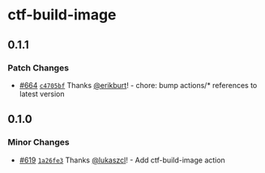 # ctf-build-image

## 0.1.1

### Patch Changes

- [#664](https://github.com/smartcontractkit/.github/pull/664)
  [`c4705bf`](https://github.com/smartcontractkit/.github/commit/c4705bfdbf6c8e57c080d82a3c4f013aa96a2dfb)
  Thanks [@erikburt](https://github.com/erikburt)! - chore: bump actions/\*
  references to latest version

## 0.1.0

### Minor Changes

- [#619](https://github.com/smartcontractkit/.github/pull/619)
  [`1a26fe3`](https://github.com/smartcontractkit/.github/commit/1a26fe378d7ebdc34ab1fe31ec4a6d1c376199f8)
  Thanks [@lukaszcl](https://github.com/lukaszcl)! - Add ctf-build-image action
